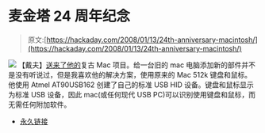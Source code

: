# 麦金塔 24 周年纪念

> 原文:[https://hackaday.com/2008/01/13/24th-anniversary-macintosh/](https://hackaday.com/2008/01/13/24th-anniversary-macintosh/)

![](../Images/79125f2dd57bebeacaca26c6d74ea962.png)
【戴夫】[送来了他的](http://dclausen.net/projects/tfam/)复古 Mac 项目。给一台旧的 mac 电脑添加新的部件并不是没有听说过，但是我喜欢他的解决方案，使用原来的 Mac 512k 键盘和鼠标。他使用 Atmel AT90USB162 创建了自己的标准 USB HID 设备。键盘和鼠标显示为标准 USB 设备，因此 mac(或任何现代 USB PC)可以识别使用键盘和鼠标，而无需任何附加软件。

*   [永久链接](http://dclausen.net/projects/tfam/)